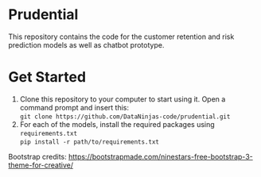 # Prudential
This repository contains the code for the customer retention and risk prediction models as well as chatbot prototype.
# Get Started
1. Clone this repository to your computer to start using it. Open a command prompt and insert this: <br>
`git clone https://github.com/DataNinjas-code/prudential.git`
2. For each of the models, install the required packages using `requirements.txt` <br>
`pip install -r path/to/requirements.txt`

Bootstrap credits: https://bootstrapmade.com/ninestars-free-bootstrap-3-theme-for-creative/
